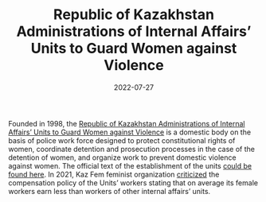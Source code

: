 ﻿---
Title: "Units to Guard Women against Violence"
linkTitle: "Units to Guard Women against Violence"
contributor: ["Aizada Arystanbek"]
date: 2022-07-27
countries: ["Kazakhstan"]
category: ["Government"]
tags: ["government", "policy", "gender-based violence"]
date_start: [1998]
date_end: []
data_type: ["policy", "archive"] 
title: ["Republic of Kazakhstan Administrations of Internal Affairs’ Units to Guard Women against Violence"]
language: ["Russian", "Kazakh", "English"]
updated: 2023-05-26
description: 
  The Republic of Kazakhstan Administrations of Internal Affairs’ Units to Guard Women against Violence is a domestic body on the basis of police work force designed to protect constitutional rights of women, coordinate detention and prosecution processes in the case of the detention of women, and organize work to prevent domestic violence against women.
---

Founded in 1998, the [Republic of Kazakhstan Administrations of Internal Affairs’ Units to Guard Women against Violence](https://adilet.zan.kz/rus/docs/V1500012948) is a domestic body on the basis of police work force designed to protect constitutional rights of women, coordinate detention and prosecution processes in the case of the detention of women, and organize work to prevent domestic violence against women. The official text of the establishment of the units [could be found here](https://adilet.zan.kz/rus/docs/V1500012948). In 2021, Kaz Fem feminist organization [criticized](https://www.instagram.com/p/CXtA7T6MbAM/) the compensation policy of the Units’ workers stating that on average its female workers earn less than workers of other internal affairs’ units. 
